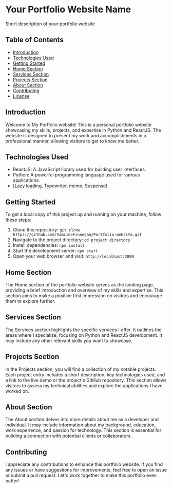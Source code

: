# Your Portfolio Website Name

Short description of your portfolio website

## Table of Contents

- [Introduction](#introduction)
- [Technologies Used](#technologies-used)
- [Getting Started](#getting-started)
- [Home Section](#home-section)
- [Services Section](#services-section)
- [Projects Section](#projects-section)
- [About Section](#about-section)
- [Contributing](#contributing)
- [License](#license)

## Introduction

Welcome to My Portfolio website! This is a personal portfolio website showcasing my skills, projects, and expertise in Python and ReactJS. The website is designed to present my work and accomplishments in a professional manner, allowing visitors to get to know me better.

## Technologies Used

- ReactJS: A JavaScript library used for building user interfaces.
- Python: A powerful programming language used for various applications.
- [Lazy loading, Typewriter, memo, Suspense]

## Getting Started

To get a local copy of this project up and running on your machine, follow these steps:

1. Clone this repository: `git clone https://github.com/SamLinoFinnegan/Portfolio-website.git`
2. Navigate to the project directory: `cd project directory`
3. Install dependencies: `npm install`
4. Start the development server: `npm start`
5. Open your web browser and visit: `http://localhost:3000`

## Home Section

The Home section of the portfolio website serves as the landing page, providing a brief introduction and overview of my skills and expertise. This section aims to make a positive first impression on visitors and encourage them to explore further.

## Services Section

The Services section highlights the specific services I offer. It outlines the areas where I specialize, focusing on Python and ReactJS development. It may include any other relevant skills you want to showcase.

## Projects Section

In the Projects section, you will find a collection of my notable projects. Each project entry includes a short description, key technologies used, and a link to the live demo or the project's GitHub repository. This section allows visitors to assess my technical abilities and explore the applications I have worked on.

## About Section

The About section delves into more details about me as a developer and individual. It may include information about my background, education, work experience, and passion for technology. This section is essential for building a connection with potential clients or collaborators.

## Contributing

I appreciate any contributions to enhance this portfolio website. If you find any issues or have suggestions for improvements, feel free to open an issue or submit a pull request. Let's work together to make this portfolio even better!



